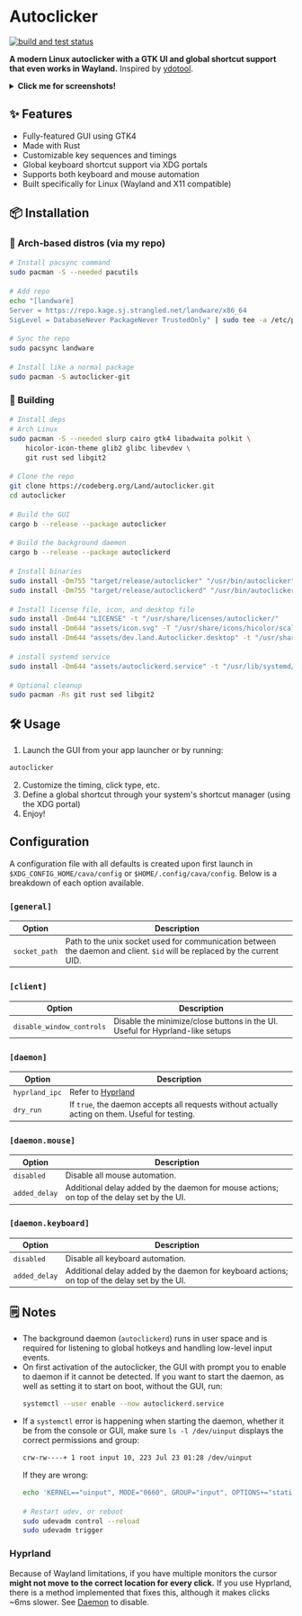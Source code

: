 # Autoclicker

[![build and test status](https://codeberg.org/Land/autoclicker/actions/workflows/build_and_test.yaml/badge.svg)](https://codeberg.org/Land/autoclicker/actions?workflow=build_and_test.yaml)

**A modern Linux autoclicker with a GTK UI and global shortcut support that even works in Wayland.**
Inspired by [ydotool](https://github.com/ReimuNotMoe/ydotool).

<details>
  <summary><b>Click me for screenshots!</b></summary>

  ![Mouse](assets/screenshots/mouse.png?raw=true "Mouse")

  ![Keyboard](assets/screenshots/keyboard.png?raw=true "Keyboard")

  ![Keyboard editor](assets/screenshots/key_editor.png?raw=true "Keyboard editor")
</details>

## ✨ Features

- Fully-featured GUI using GTK4
- Made with Rust
- Customizable key sequences and timings
- Global keyboard shortcut support via XDG portals
- Supports both keyboard and mouse automation
- Built specifically for Linux (Wayland and X11 compatible)

## 📦 Installation
### 🧪 Arch-based distros (via my repo)
```sh
# Install pacsync command
sudo pacman -S --needed pacutils

# Add repo
echo "[landware]              
Server = https://repo.kage.sj.strangled.net/landware/x86_64
SigLevel = DatabaseNever PackageNever TrustedOnly" | sudo tee -a /etc/pacman.conf

# Sync the repo
sudo pacsync landware

# Install like a normal package
sudo pacman -S autoclicker-git
```

### 🔧 Building
```sh
# Install deps
# Arch Linux
sudo pacman -S --needed slurp cairo gtk4 libadwaita polkit \
	hicolor-icon-theme glib2 glibc libevdev \
	git rust sed libgit2

# Clone the repo
git clone https://codeberg.org/Land/autoclicker.git
cd autoclicker

# Build the GUI
cargo b --release --package autoclicker

# Build the background daemon
cargo b --release --package autoclickerd

# Install binaries
sudo install -Dm755 "target/release/autoclicker" "/usr/bin/autoclicker"
sudo install -Dm755 "target/release/autoclickerd" "/usr/bin/autoclickerd"

# Install license file, icon, and desktop file
sudo install -Dm644 "LICENSE" -t "/usr/share/licenses/autoclicker/"
sudo install -Dm644 "assets/icon.svg" -T "/usr/share/icons/hicolor/scalable/apps/dev.land.Autoclicker.svg"
sudo install -Dm644 "assets/dev.land.Autoclicker.desktop" -t "/usr/share/applications/"

# install systemd service
sudo install -Dm644 "assets/autoclickerd.service" -t "/usr/lib/systemd/user/"

# Optional cleanup
sudo pacman -Rs git rust sed libgit2
```

## 🛠️ Usage
1. Launch the GUI from your app launcher or by running:
  ```sh
  autoclicker
  ```
2. Customize the timing, click type, etc.
3. Define a global shortcut through your system's shortcut manager (using the XDG portal)
4. Enjoy!

Configuration
-------------

A configuration file with all defaults is created upon first launch in `$XDG_CONFIG_HOME/cava/config` or `$HOME/.config/cava/config`. Below is a breakdown of each option available.

### `[general]`
|Option|Description|
|------|-----------|
| `socket_path` | Path to the unix socket used for communication between the daemon and client. `$id` will be replaced by the current UID. |

### `[client]`
|Option|Description|
|------|-----------|
| `disable_window_controls` | Disable the minimize/close buttons in the UI. Useful for Hyprland-like setups |

### `[daemon]`
|Option|Description|
|------|-----------|
| `hyprland_ipc` | Refer to [Hyprland](#hyprland) |
| `dry_run` | If `true`, the daemon accepts all requests without actually acting on them. Useful for testing. |

### `[daemon.mouse]`
|Option|Description|
|------|-----------|
| `disabled` | Disable all mouse automation. |
| `added_delay` | Additional delay added by the daemon for mouse actions; on top of the delay set by the UI. |

### `[daemon.keyboard]`
|Option|Description|
|------|-----------|
| `disabled` | Disable all keyboard automation. |
| `added_delay` | Additional delay added by the daemon for keyboard actions; on top of the delay set by the UI. |

## 🗒️ Notes
- The background daemon (`autoclickerd`) runs in user space and is required for listening to global hotkeys and handling low-level input events.
- On first activation of the autoclicker, the GUI with prompt you to enable to daemon if it cannot be detected. If you want to start the daemon, as well as setting it to start on boot, without the GUI, run:
  ```sh
  systemctl --user enable --now autoclickerd.service
  ```
- If a `systemctl` error is happening when starting the daemon, whether it be from the console or GUI, make sure `ls -l /dev/uinput` displays the correct permissions and group:
  ```sh
  crw-rw----+ 1 root input 10, 223 Jul 23 01:28 /dev/uinput
  ```
  If they are wrong:
  ```sh
  echo 'KERNEL=="uinput", MODE="0660", GROUP="input", OPTIONS+="static_node=uinput"' | sudo tee /etc/udev/rules.d/99-uinput.rules
  
  # Restart udev, or reboot
  sudo udevadm control --reload
  sudo udevadm trigger
  ```

### Hyprland
Because of Wayland limitations, if you have multiple monitors the cursor **might not move to the correct location for every click.** If you use Hyprland, there is a method implemented that fixes this, although it makes clicks ~6ms slower. See [Daemon](#daemon) to disable.